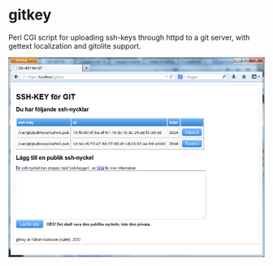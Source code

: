 gitkey
======

Perl CGI script for uploading ssh-keys through httpd to a git server, with gettext localization and gitolite support.

![screenshot](gitkey.png)
